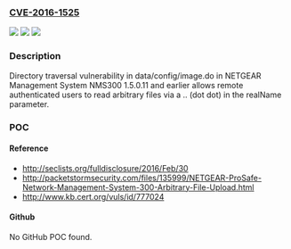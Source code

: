 ### [CVE-2016-1525](https://cve.mitre.org/cgi-bin/cvename.cgi?name=CVE-2016-1525)
![](https://img.shields.io/static/v1?label=Product&message=n%2Fa&color=blue)
![](https://img.shields.io/static/v1?label=Version&message=n%2Fa&color=blue)
![](https://img.shields.io/static/v1?label=Vulnerability&message=n%2Fa&color=brighgreen)

### Description

Directory traversal vulnerability in data/config/image.do in NETGEAR Management System NMS300 1.5.0.11 and earlier allows remote authenticated users to read arbitrary files via a .. (dot dot) in the realName parameter.

### POC

#### Reference
- http://seclists.org/fulldisclosure/2016/Feb/30
- http://packetstormsecurity.com/files/135999/NETGEAR-ProSafe-Network-Management-System-300-Arbitrary-File-Upload.html
- http://www.kb.cert.org/vuls/id/777024

#### Github
No GitHub POC found.

